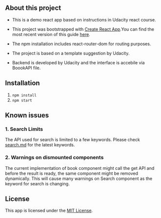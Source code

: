 ## About this project

- This is a demo react app based on instructions in Udacity react course.

- This project was bootstrapped with [Create React App](https://github.com/facebookincubator/create-react-app).You can find the most recent version of this guide [here](https://github.com/facebookincubator/create-react-app/blob/master/packages/react-scripts/template/README.md).
- The npm installation includes react-router-dom for routing purposes.
- The project is based on a template suggestion by Udacity.
- Backend is developed by Udacity and the interface is accebile via BoookAPI file.

## Installation
1. `npm install`
2. `npm start`

## Known issues

### 1. Search Limits
The API used for search is limited to a few keywords. Please check [search.md](https://raw.githubusercontent.com/udacity/reactnd-project-myreads-starter/master/SEARCH_TERMS.md) for the latest keywords.

### 2. Warnings on dismounted components
The current implementation of book component might call the get API and before the result is ready, the same component might be removed dynamically. This will cause many warnings on Search component as the  keyword for search is changing.  

## License
This app is licensed under the
[MIT License](https://github.com/baherami/bookapp/blob/master/LICENSE.md).
